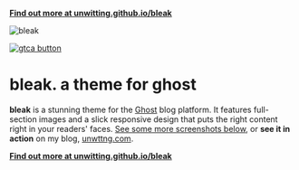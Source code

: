 **[Find out more at unwitting.github.io/bleak](http://unwitting.github.io/bleak)**

![bleak](https://dl.dropboxusercontent.com/s/kcl7il32x5d59r5/bleak_index_large.png)

[![gtca button](https://camo.githubusercontent.com/ebcfabe77067823252071c7b7554dd5d6644e4c5/68747470733a2f2f646c2e64726f70626f7875736572636f6e74656e742e636f6d2f732f786a64336637387934667536366e632f53637265656e73686f74253230323031362d30312d323325323031312e30382e34322e706e67)](https://github.com/unwitting/gtca)

# bleak. a theme for ghost
__bleak__ is a stunning theme for the [Ghost](https://ghost.org/) blog platform. It features
full-section images and a slick responsive design that puts the right content right in your
readers' faces. [See some more screenshots below](#screenshots), or
__see it in action__ on my blog, [unwttng.com](http://unwttng.com).

**[Find out more at unwitting.github.io/bleak](http://unwitting.github.io/bleak)**
